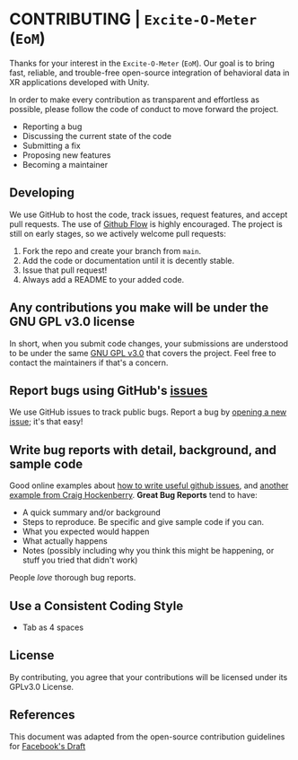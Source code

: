 # CONTRIBUTING | `Excite-O-Meter` (`EoM`)

Thanks for your interest in the `Excite-O-Meter` (`EoM`). Our goal is to bring fast, reliable, and trouble-free open-source integration of behavioral data in XR applications developed with Unity.

In order to make every contribution as transparent and effortless as possible,
please follow the code of conduct to move forward the project.

- Reporting a bug
- Discussing the current state of the code
- Submitting a fix
- Proposing new features
- Becoming a maintainer

## Developing

We use GitHub to host the code, track issues, request features, and accept pull requests. The use of [Github Flow](https://docs.github.com/en/get-started/quickstart/github-flow) is highly encouraged. The project is still on early stages, so we actively welcome pull requests:

1. Fork the repo and create your branch from `main`.
2. Add the code or documentation until it is decently stable.
3. Issue that pull request!
4. Always add a README to your added code.

## Any contributions you make will be under the GNU GPL v3.0 license
In short, when you submit code changes, your submissions are understood to be under the same [GNU GPL v3.0](https://choosealicense.com/licenses/gpl-3.0/) that covers the project. Feel free to contact the maintainers if that's a concern.

## Report bugs using GitHub's [issues](https://github.com/luiseduve/exciteometer/issues)
We use GitHub issues to track public bugs. Report a bug by [opening a new issue](https://github.com/luiseduve/exciteometer/issues/new/choose); it's that easy!

## Write bug reports with detail, background, and sample code
Good online examples about [how to write useful github issues](https://upthemes.com/blog/2014/02/writing-useful-github-issues/), and [another example from Craig Hockenberry](http://www.openradar.me/11905408). **Great Bug Reports** tend to have:

- A quick summary and/or background
- Steps to reproduce. Be specific and give sample code if you can.
- What you expected would happen
- What actually happens
- Notes (possibly including why you think this might be happening, or stuff you tried that didn't work)

People *love* thorough bug reports.

## Use a Consistent Coding Style
- Tab as 4 spaces

## License
By contributing, you agree that your contributions will be licensed under its GPLv3.0 License.

## References
This document was adapted from the open-source contribution guidelines for [Facebook's Draft](https://github.com/facebook/draft-js/blob/main/CONTRIBUTING.md)